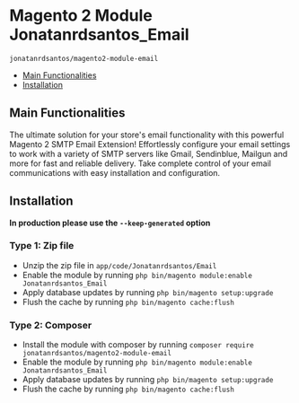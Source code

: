 # Magento 2 Module Jonatanrdsantos_Email

    jonatanrdsantos/magento2-module-email

- [Main Functionalities](#markdown-header-main-functionalities)
- [Installation](#markdown-header-installation)


## Main Functionalities
The ultimate solution for your store's email functionality with this powerful Magento 2 SMTP Email Extension! Effortlessly configure your email settings to work with a variety of SMTP servers like Gmail, Sendinblue, Mailgun and more for fast and reliable delivery. Take complete control of your email communications with easy installation and configuration.

## Installation
**In production please use the `--keep-generated` option**

### Type 1: Zip file

- Unzip the zip file in `app/code/Jonatanrdsantos/Email`
- Enable the module by running `php bin/magento module:enable Jonatanrdsantos_Email`
- Apply database updates by running `php bin/magento setup:upgrade`
- Flush the cache by running `php bin/magento cache:flush`

### Type 2: Composer

- Install the module with composer by running `composer require jonatanrdsantos/magento2-module-email`
- Enable the module by running `php bin/magento module:enable Jonatanrdsantos_Email`
- Apply database updates by running `php bin/magento setup:upgrade`
- Flush the cache by running `php bin/magento cache:flush`



